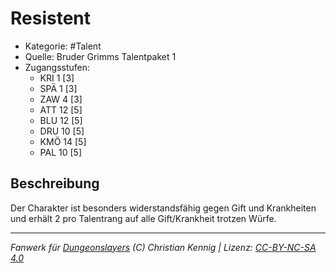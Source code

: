 <!---
Dies ist ein Fanwerk für DUNGEONSLAYERS (C) von Christian Kennig

Quellen:      [Bruder Grimms Talentpaket 1](https://www.f-space.de/ds4/downloads.html)
              [Talentbeschreibungen](https://www.f-space.de/ds4/tools-talentcards.html)
License:      [CC-BY-NC-SA 4.0](https://creativecommons.org/licenses/by-nc-sa/4.0/deed.de)
Richtlinien:  [Fanwerkrichtlinien](https://www.dungeonslayers.net/fanwerk-richtlinien/)
Autor:        Zauberlehrling
-->

  
# Resistent  
- Kategorie: #Talent  
- Quelle: Bruder Grimms Talentpaket 1  
- Zugangsstufen:  
  - KRI 1 [3]  
  - SPÄ 1 [3]  
  - ZAW 4 [3]  
  - ATT 12 [5]  
  - BLU 12 [5]  
  - DRU 10 [5]  
  - KMÖ 14 [5]  
  - PAL 10 [5]  

## Beschreibung  
Der Charakter ist besonders widerstandsfähig gegen Gift und Krankheiten und erhält 2 pro Talentrang auf alle Gift/Krankheit trotzen Würfe.


___  
*Fanwerk für [Dungeonslayers](https://www.dungeonslayers.net/) (C) Christian Kennig | Lizenz: [CC-BY-NC-SA 4.0](https://creativecommons.org/licenses/by-nc-sa/4.0/deed.de)*  